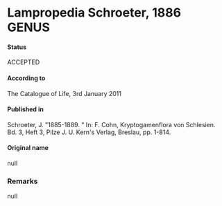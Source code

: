 Lampropedia Schroeter, 1886 GENUS
=======

#### Status
ACCEPTED

#### According to
The Catalogue of Life, 3rd January 2011

#### Published in
Schroeter, J. "1885-1889. " In: F. Cohn, Kryptogamenflora von Schlesien. Bd. 3, Heft 3, Pilze J. U. Kern's Verlag, Breslau, pp. 1-814.

#### Original name
null

### Remarks
null